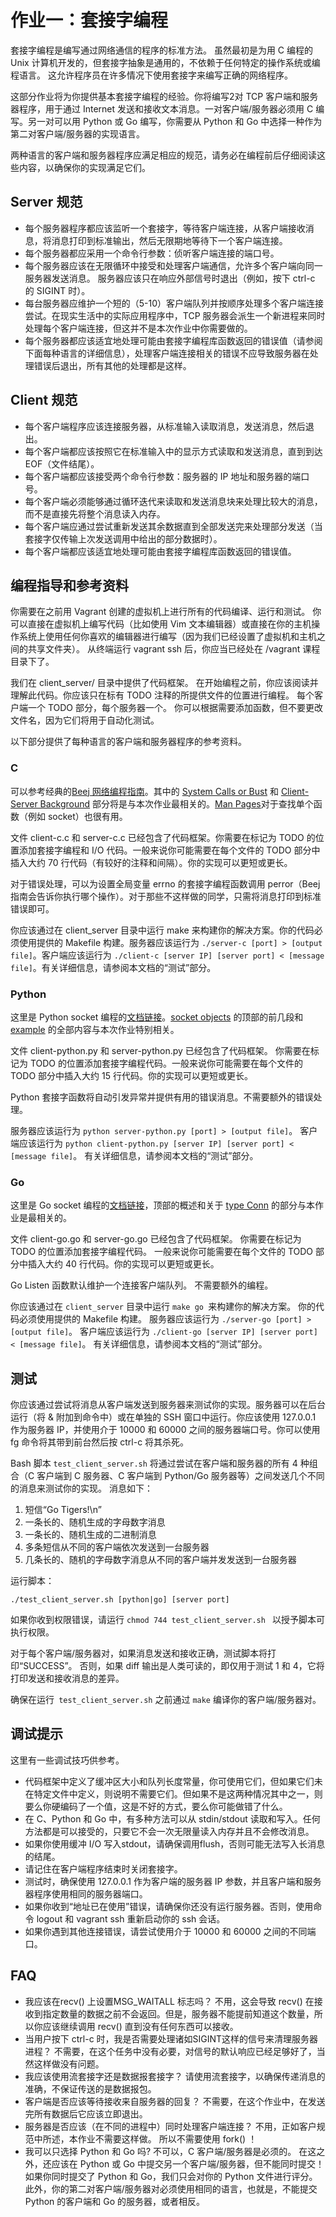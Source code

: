 # 作业一：套接字编程

套接字编程是编写通过网络通信的程序的标准方法。 虽然最初是为用 C 编程的 Unix 计算机开发的，但套接字抽象是通用的，不依赖于任何特定的操作系统或编程语言。 这允许程序员在许多情况下使用套接字来编写正确的网络程序。

这部分作业将为你提供基本套接字编程的经验。你将编写2对 TCP 客户端和服务器程序，用于通过 Internet 发送和接收文本消息。一对客户端/服务器必须用 C 编写。另一对可以用 Python 或 Go 编写，你需要从 Python 和 Go 中选择一种作为第二对客户端/服务器的实现语言。

两种语言的客户端和服务器程序应满足相应的规范，请务必在编程前后仔细阅读这些内容，以确保你的实现满足它们。

## Server 规范

- 每个服务器程序都应该监听一个套接字，等待客户端连接，从客户端接收消息，将消息打印到标准输出，然后无限期地等待下一个客户端连接。
- 每个服务器都应采用一个命令行参数：侦听客户端连接的端口号。
- 每个服务器应该在无限循环中接受和处理客户端通信，允许多个客户端向同一服务器发送消息。 服务器应该只在响应外部信号时退出（例如，按下 ctrl-c 的 SIGINT 时）。
- 每台服务器应维护一个短的（5-10）客户端队列并按顺序处理多个客户端连接尝试。在现实生活中的实际应用程序中，TCP 服务器会派生一个新进程来同时处理每个客户端连接，但这并不是本次作业中你需要做的。
- 每个服务器都应该适宜地处理可能由套接字编程库函数返回的错误值（请参阅下面每种语言的详细信息），处理客户端连接相关的错误不应导致服务器在处理错误后退出，所有其他的处理都是这样。

## Client 规范

- 每个客户端程序应该连接服务器，从标准输入读取消息，发送消息，然后退出。
- 每个客户端都应该按照它在标准输入中的显示方式读取和发送消息，直到到达 EOF（文件结尾）。
- 每个客户端都应该接受两个命令行参数：服务器的 IP 地址和服务器的端口号。
- 每个客户端必须能够通过循环迭代来读取和发送消息块来处理比较大的消息，而不是直接先将整个消息读入内存。
- 每个客户端应通过尝试重新发送其余数据直到全部发送完来处理部分发送（当套接字仅传输上次发送调用中给出的部分数据时）。
- 每个客户端都应该适宜地处理可能由套接字编程库函数返回的错误值。

## 编程指导和参考资料

你需要在之前用 Vagrant 创建的虚拟机上进行所有的代码编译、运行和测试。 你可以直接在虚拟机上编写代码（比如使用 Vim 文本编辑器）或直接在你的主机操作系统上使用任何你喜欢的编辑器进行编写（因为我们已经设置了虚拟机和主机之间的共享文件夹）。 从终端运行 vagrant ssh 后，你应当已经处在 /vagrant 课程目录下了。

我们在 client_server/ 目录中提供了代码框架。 在开始编程之前，你应该阅读并理解此代码。你应该只在标有 TODO 注释的所提供文件的位置进行编程。 每个客户端一个 TODO 部分，每个服务器一个。 你可以根据需要添加函数，但不要更改文件名，因为它们将用于自动化测试。

以下部分提供了每种语言的客户端和服务器程序的参考资料。

### C

可以参考经典的[Beej 网络编程指南](https://beej.us/guide/bgnet/html/)。其中的 [System Calls or Bust](https://beej.us/guide/bgnet/html/#system-calls-or-bust) 和 [Client-Server Background](https://beej.us/guide/bgnet/html/#client-server-background) 部分将是与本次作业最相关的。[Man Pages](https://beej.us/guide/bgnet/html/#man-pages)对于查找单个函数（例如 socket）也很有用。

文件 client-c.c 和 server-c.c 已经包含了代码框架。你需要在标记为 TODO 的位置添加套接字编程和 I/O 代码。一般来说你可能需要在每个文件的 TODO 部分中插入大约 70 行代码（有较好的注释和间隔）。你的实现可以更短或更长。

对于错误处理，可以为设置全局变量 errno 的套接字编程函数调用 perror（Beej 指南会告诉你执行哪个操作）。对于那些不这样做的同学，只需将消息打印到标准错误即可。

你应该通过在 client_server 目录中运行 make 来构建你的解决方案。你的代码必须使用提供的 Makefile 构建。服务器应该运行为 `./server-c [port] > [output file]`。客户端应该运行为 `./client-c [server IP] [server port] < [message file]`。有关详细信息，请参阅本文档的“测试”部分。

### Python

这里是 Python socket 编程的[文档链接](https://docs.python.org/2/library/socket.html)。[socket objects](https://docs.python.org/2/library/socket.html#socket-objects) 的顶部的前几段和 [example](https://docs.python.org/2/library/socket.html#example) 的全部内容与本次作业特别相关。

文件 client-python.py 和 server-python.py 已经包含了代码框架。 你需要在标记为 TODO 的位置添加套接字编程代码。一般来说你可能需要在每个文件的 TODO 部分中插入大约 15 行代码。你的实现可以更短或更长。

Python 套接字函数将自动引发异常并提供有用的错误消息。不需要额外的错误处理。

服务器应该运行为 `python server-python.py [port] > [output file]`。 客户端应该运行为 `python client-python.py [server IP] [server port] < [message file]`。 有关详细信息，请参阅本文档的“测试”部分。

### Go

这里是 Go socket 编程的[文档链接](https://golang.org/pkg/net/)，顶部的概述和关于 [type Conn](https://golang.org/pkg/net/#Conn) 的部分与本作业是最相关的。

文件 client-go.go 和 server-go.go 已经包含了代码框架。 你需要在标记为 TODO 的位置添加套接字编程代码。 一般来说你可能需要在每个文件的 TODO 部分中插入大约 40 行代码。你的实现可以更短或更长。

Go Listen 函数默认维护一个连接客户端队列。 不需要额外的编程。

你应该通过在 `client_server` 目录中运行 `make go `来构建你的解决方案。 你的代码必须使用提供的 Makefile 构建。 服务器应该运行为 `./server-go [port] > [output file]`。 客户端应该运行为 `./client-go [server IP] [server port] < [message file]`。 有关详细信息，请参阅本文档的“测试”部分。

## 测试

你应该通过尝试将消息从客户端发送到服务器来测试你的实现。服务器可以在后台运行（将 & 附加到命令中）或在单独的 SSH 窗口中运行。你应该使用 127.0.0.1 作为服务器 IP，并使用介于 10000 和 60000 之间的服务器端口号。你可以使用 fg 命令将其带到前台然后按 ctrl-c 将其杀死。

Bash 脚本 `test_client_server.sh` 将通过尝试在客户端和服务器的所有 4 种组合（C 客户端到 C 服务器、C 客户端到 Python/Go 服务器等）之间发送几个不同的消息来测试你的实现。 消息如下：

1. 短信“Go Tigers!\n”
2. 一条长的、随机生成的字母数字消息
3. 一条长的、随机生成的二进制消息
4. 多条短信从不同的客户端依次发送到一台服务器
5. 几条长的、随机的字母数字消息从不同的客户端并发发送到一台服务器

运行脚本：

```./test_client_server.sh [python|go] [server port]```

如果你收到权限错误，请运行 `chmod 744 test_client_server.sh ` 以授予脚本可执行权限。

对于每个客户端/服务器对，如果消息发送和接收正确，测试脚本将打印“SUCCESS”。 否则，如果 diff 输出是人类可读的，即仅用于测试 1 和 4，它将打印发送和接收消息的差异。

确保在运行` test_client_server.sh` 之前通过 ```make``` 编译你的客户端/服务器对。

## 调试提示

这里有一些调试技巧供参考。 

- 代码框架中定义了缓冲区大小和队列长度常量，你可使用它们，但如果它们未在特定文件中定义，则说明不需要它们。但如果不是这两种情况其中之一，则要么你硬编码了一个值，这是不好的方式，要么你可能做错了什么。
- 在 C、Python 和 Go 中，有多种方法可以从 stdin/stdout 读取和写入。任何方法都是可以接受的，只要它不会一次无限量读入内存并且不会修改消息。
- 如果你使用缓冲 I/O 写入stdout，请确保调用flush，否则可能无法写入长消息的结尾。
- 请记住在客户端程序结束时关闭套接字。
- 测试时，确保使用 127.0.0.1 作为客户端的服务器 IP 参数，并且客户端和服务器程序使用相同的服务器端口。
- 如果你收到“地址已在使用”错误，请确保你还没有运行服务器。否则，使用命令 logout 和 vagrant ssh 重新启动你的 ssh 会话。
- 如果你遇到其他连接错误，请尝试使用介于 10000 和 60000 之间的不同端口。

## FAQ

* 我应该在recv() 上设置MSG_WAITALL 标志吗？ 不用，这会导致 recv() 在接收到指定数量的数据之前不会返回。但是，服务器不能提前知道这个数量，所以你应该继续调用 recv() 直到没有任何东西可以接收。
* 当用户按下 ctrl-c 时，我是否需要处理诸如SIGINT这样的信号来清理服务器进程？ 不需要，在这个任务中没有必要，对信号的默认响应已经足够好了，当然这样做没有问题。
* 我应该使用流套接字还是数据报套接字？ 请使用流套接字，以确保传递消息的准确，不保证传送的是数据报包。
* 客户端是否应该等待接收来自服务器的回复？ 不需要，在这个作业中，在发送完所有数据后它应该立即退出。
* 服务器是否应该（在不同的进程中）同时处理客户端连接？ 不用，正如客户规范中所述，本作业不需要这样做。 所以不需要使用 fork() ！
* 我可以只选择 Python 和 Go 吗? 不可以，C 客户端/服务器是必须的。 在这之外，还应该在 Python 或 Go 中提交另一个客户端/服务器，但不能同时提交！ 如果你同时提交了 Python 和 Go，我们只会对你的 Python 文件进行评分。此外，你的第二对客户端/服务器对必须使用相同的语言，也就是，不能提交 Python 的客户端和 Go 的服务器，或者相反。
